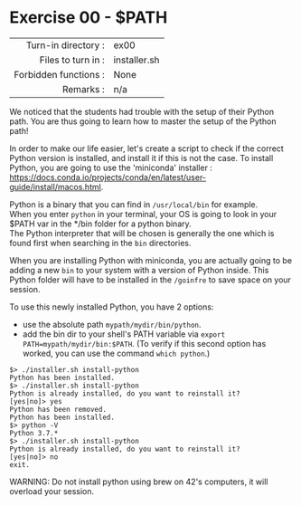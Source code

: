# Exercise 00 - $PATH

|                         |                    |
| -----------------------:| ------------------ |
|   Turn-in directory :   |  ex00              |
|   Files to turn in :    |  installer.sh      |
|   Forbidden functions : |  None              |
|   Remarks :             |  n/a               |

We noticed that the students had trouble with the setup of their Python path. You are thus going to learn how to master the setup of the Python path!  

In order to make our life easier, let's create a script to check if the correct Python version is installed, and install it if this is not the case. To install Python, you are going to use the 'miniconda' installer : <href src="https://docs.conda.io/projects/conda/en/latest/user-guide/install/macos.html"><u><font color=blue>https://docs.conda.io/projects/conda/en/latest/user-guide/install/macos.html</font></u></href>.

Python is a binary that you can find in `/usr/local/bin` for example.  
When you enter `python` in your terminal, your OS is going to look in your $PATH var in the */bin folder for a python binary.  
The Python interpreter that will be chosen is generally the one which is found first when searching in the `bin` directories.  

When you are installing Python with miniconda, you are actually going to be adding a new `bin` to your system with a version of Python inside. This Python folder will have to be installed in the `/goinfre` to save space on your session.

To use this newly installed Python, you have 2 options: 
* use the absolute path `mypath/mydir/bin/python`.
* add the bin dir to your shell's PATH variable via `export PATH=mypath/mydir/bin:$PATH`. (To verify if this second option has worked, you can use the command `which python`.)


```console
$> ./installer.sh install-python
Python has been installed.
$> ./installer.sh install-python
Python is already installed, do you want to reinstall it?
[yes|no]> yes
Python has been removed.
Python has been installed.
$> python -V
Python 3.7.*
$> ./installer.sh install-python
Python is already installed, do you want to reinstall it?
[yes|no]> no
exit.
```


WARNING: Do not install python using brew on 42's computers, it will overload your session.
